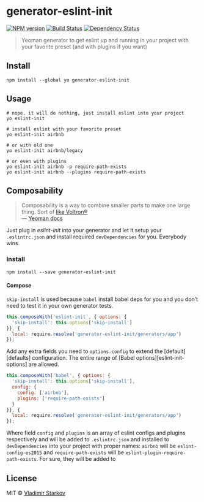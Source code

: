 # generator-eslint-init

[![NPM version][npm-image]][npm-url]
[![Build Status][travis-image]][travis-url]
[![Dependency Status][depstat-image]][depstat-url]

> Yeoman generator to get eslint up and running in your project with your favorite preset (and with plugins if you want)

## Install

    npm install --global yo generator-eslint-init

## Usage

    # nope, it will do nothing, just install eslint into your project
    yo eslint-init

    # install eslint with your favorite preset
    yo eslint-init airbnb

    # or with old one
    yo eslint-init airbnb/legacy

    # or even with plugins
    yo eslint-init airbnb -p require-path-exists
    yo eslint-init airbnb --plugins require-path-exists

## Composability

> Composability is a way to combine smaller parts to make one large thing. Sort of [like Voltron®][voltron]  
> — [Yeoman docs](http://yeoman.io/authoring/composability.html)

Just plug in _eslint-init_ into your generator and let it setup your `.eslintrc.json` and install required `devDependencies` for you. Everybody wins.

### Install

    npm install --save generator-eslint-init

#### Compose

`skip-install` is used because `babel` install babel deps for you
and you don’t need to test it in your own generator tests.

```js
this.composeWith('eslint-init', { options: {
  'skip-install': this.options['skip-install']
}}, {
  local: require.resolve('generator-eslint-init/generators/app')
});
```

Add any extra fields you need to `options.config` to extend the [default][defaults] configuration. The entire range of [Babel options][eslint-init-options] are allowed.

```js
this.composeWith('babel', { options: {
  'skip-install': this.options['skip-install'],
  config: {
    config: ['airbnb'],
    plugins: ['require-path-exists']
  }
}}, {
  local: require.resolve('generator-eslint-init/generators/app')
});
```

Where field `config` and `plugins` is an array of eslint configs and plugins respectively and will be added to `.eslintrc.json` and installed to `devDependencies` into your project with proper names: `airbnb` will be `eslint-config-es2015` and `require-path-exists` will be `eslint-plugin-require-path-exists`. For sure, they will be added to

[voltron]: http://25.media.tumblr.com/tumblr_m1zllfCJV21r8gq9go11_250.gif

## License

MIT © [Vladimir Starkov](https://iamstarkov.com)

[npm-url]: https://npmjs.org/package/generator-eslint-init
[npm-image]: https://img.shields.io/npm/v/generator-eslint-init.svg?style=flat

[travis-url]: https://travis-ci.org/iamstarkov/generator-eslint-init
[travis-image]: https://img.shields.io/travis/iamstarkov/generator-eslint-init.svg?style=flat

[depstat-url]: https://david-dm.org/iamstarkov/generator-eslint-init
[depstat-image]: https://david-dm.org/iamstarkov/generator-eslint-init.svg?style=flat
